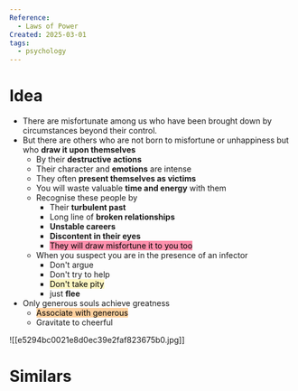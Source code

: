 ```yaml
---
Reference:
  - Laws of Power
Created: 2025-03-01
tags:
  - psychology
---
```

# Idea

* There are misfortunate among us who have been brought down by circumstances beyond their control. 
* But there are others who are not born to misfortune or unhappiness but who **draw it upon themselves**
	* By their **destructive actions**
	* Their character and **emotions** are intense
	* They often **present themselves as victims**
	* You will waste valuable **time and energy** with them
	* Recognise these people by
		* Their **turbulent past**
		* Long line of **broken relationships**
		* **Unstable careers**
		* **Discontent in their eyes**
		* <mark style="background: #FF5582A6;">They will draw misfortune it to you too</mark>
	* When you suspect you are in the presence of an infector 
		* Don't argue
		* Don't try to help
		* <mark style="background: #FFF3A3A6;">Don't take pity</mark>
		* just **flee**
* Only generous souls achieve greatness
	* <mark style="background: #FFB86CA6;">Associate with generous</mark>
	* Gravitate to cheerful

![[e5294bc0021e8d0ec39e2faf823675b0.jpg]]

# Similars

